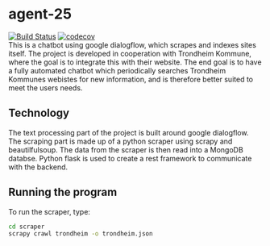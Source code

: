 # agent-25
[![Build Status](https://travis-ci.com/vegarab/agent-25.svg?token=L9RN2jPDa7p43DCcYhYZ&branch=dev)](https://travis-ci.com/vegarab/agent-25)
[![codecov](https://codecov.io/gh/vegarab/agent-25/branch/dev/graph/badge.svg?token=ArL47bWQSN)](https://codecov.io/gh/vegarab/agent-25)
<br>
This is a chatbot using google dialogflow, which scrapes and indexes sites
itself. The project is developed in cooperation with Trondheim Kommune, where
the goal is to integrate this with their website. The end goal is to have a 
fully automated chatbot which periodically searches Trondheim Kommunes 
webistes for new information, and is therefore better suited to meet the users
needs. 

## Technology
The text processing part of the project is built around google dialogflow.
The scraping part is made up of a python scraper using scrapy and beautilfulsoup. 
The data from the scraper is then read into a MongoDB databse. Python flask is 
used to create a rest framework to communicate with the backend.

## Running the program
To run the scraper, type:
```bash
cd scraper
scrapy crawl trondheim -o trondheim.json
```

